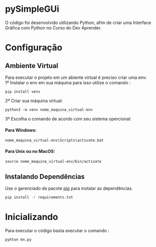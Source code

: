 # pySimpleGUi

O código foi desenvolvido utilizando Python, afim de criar uma Interface Gráfica com Python no Curso do Dev Aprender.
  

# Configuração

## Ambiente Virtual
Para executar o projeto em um abiente virtual é preciso criar uma env:
<br>
1º Instalar o env em sua máquina para isso utilize o comando :
```
pip install venv
```
2º Criar sua máquina virtual:
```
python3 -m venv nome_maquina_virtual-env
```
3º Escolha o comando de acordo com seu sistema opercional:
#### Para Windows:
```
nome_maquina_virtual-env\Scripts\activate.bat
```
#### Para Unix ou no MacOS:
```
source nome_maquina_virtual-env/bin/activate
```

## Instalando Dependências
Use o gerenciado de pacote [pip](https://pip.pypa.io/en/stable/) para instalar as dependências.
```bash
pip install -r requirements.txt
```


# Inicializando

Para executar o código basta executar o comando :

```
pyhton mn.py
